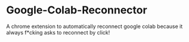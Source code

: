# Google-Colab-Reconnector
A chrome extension to automatically reconnect google colab because it always f\*cking asks to reconnect by click!

